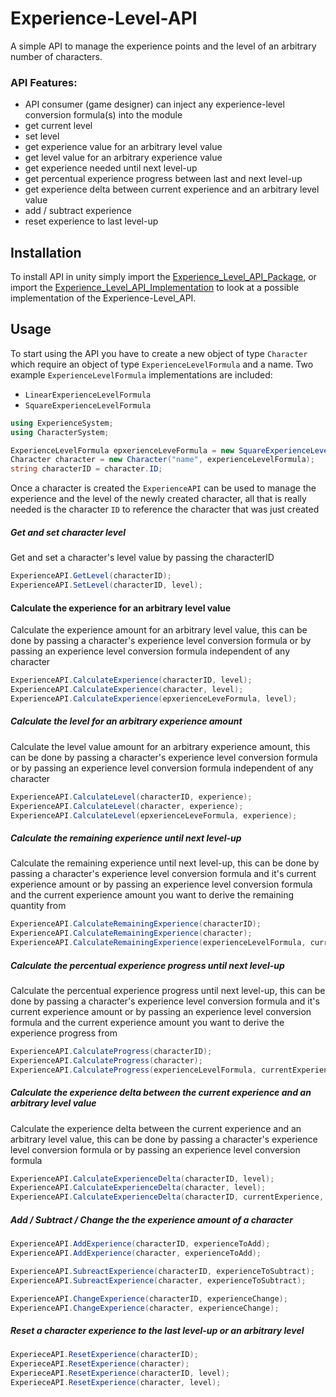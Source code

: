 # Experience-Level-API

A simple API to manage the experience points and the level of an arbitrary number of characters.

### API Features:

* API consumer (game designer) can inject any experience-level conversion formula(s) into the module
* get current level
* set level
* get experience value for an arbitrary level value
* get level value for an arbitrary experience value
* get experience needed until next level-up
* get percentual experience progress between last and next level-up
* get experience delta between current experience and an arbitrary level value
* add / subtract experience
* reset experience to last level-up

## Installation

To install API in unity simply import the [Experience_Level_API_Package](/Experience_Level_API_Package.unitypackage), or import the [Experience_Level_API_Implementation](/Experience_Level_API_Implementation.unitypackage) to look at a possible implementation of the Experience-Level_API.

## Usage

To start using the API you have to create a new object of type `Character` which require an object of type `ExperienceLevelFormula` and a name.
Two example `ExperienceLevelFormula` implementations are included: 
- `LinearExperienceLevelFormula` 
- `SquareExperienceLevelFormula`

``` C#
using ExperienceSystem;
using CharacterSystem; 

ExperienceLevelFormula epxerienceLeveFormula = new SquareExperienceLevelFormula();
Character character = new Character("name", experienceLevelFormula); 
string characterID = character.ID;
```

Once a character is created the `ExperienceAPI` can be used to manage the experience and the level of the newly created character, all that is really needed is the character `ID` to reference the character that was just created

##### Get and set character level

Get and set a character's level value by passing the characterID

``` C# 
ExperienceAPI.GetLevel(characterID);
ExperienceAPI.SetLevel(characterID, level);
```

#### Calculate the experience for an arbitrary level value

Calculate the experience amount for an arbitrary level value, this can be done by passing a character's experience level conversion formula or by passing an experience level conversion formula independent of any character

``` C# 
ExperienceAPI.CalculateExperience(characterID, level);
ExperienceAPI.CalculateExperience(character, level);
ExperienceAPI.CalculateExperience(epxerienceLeveFormula, level);
```

##### Calculate the level for an arbitrary experience amount

Calculate the level value amount for an arbitrary experience amount, this can be done by passing a character's experience level conversion formula or by passing an experience level conversion formula independent of any character

``` C# 
ExperienceAPI.CalculateLevel(characterID, experience);
ExperienceAPI.CalculateLevel(character, experience);
ExperienceAPI.CalculateLevel(epxerienceLeveFormula, experience);
```

##### Calculate the remaining experience until next level-up

Calculate the remaining experience until next level-up, this can be done by passing a character's experience level conversion formula and it's current experience amount or by passing an experience level conversion formula and the current experience amount you want to derive the remaining quantity from

``` C# 
ExperienceAPI.CalculateRemainingExperience(characterID);
ExperienceAPI.CalculateRemainingExperience(character);
ExperienceAPI.CalculateRemainingExperience(experienceLevelFormula, currentExperience);
```

##### Calculate the percentual experience progress until next level-up

Calculate the percentual experience progress until next level-up, this can be done by passing a character's experience level conversion formula and it's current experience amount or by passing an experience level conversion formula and the current experience amount you want to derive the experience progress from

``` C# 
ExperienceAPI.CalculateProgress(characterID);
ExperienceAPI.CalculateProgress(character);
ExperienceAPI.CalculateProgress(experienceLevelFormula, currentExperience);
```

##### Calculate the experience delta between the current experience and an arbitrary level value

Calculate the experience delta between the current experience and an arbitrary level value, this can be done by passing a character's experience level conversion formula or by passing an experience level conversion formula
``` C#
ExperienceAPI.CalculateExperienceDelta(characterID, level);
ExperienceAPI.CalculateExperienceDelta(character, level);
ExperienceAPI.CalculateExperienceDelta(characterID, currentExperience, level);
```

##### Add / Subtract / Change the the experience amount of a character
``` C#
ExperienceAPI.AddExperience(characterID, experienceToAdd);
ExperienceAPI.AddExperience(character, experienceToAdd);

ExperienceAPI.SubreactExperience(characterID, experienceToSubtract);
ExperienceAPI.SubreactExperience(character, experienceToSubtract);

ExperienceAPI.ChangeExperience(characterID, experienceChange);
ExperienceAPI.ChangeExperience(character, experienceChange);
```

##### Reset a character experience to the last level-up or an arbitrary level
``` C#
ExperieceAPI.ResetExperience(characterID);
ExperieceAPI.ResetExperience(character);
ExperieceAPI.ResetExperience(characterID, level);
ExperieceAPI.ResetExperience(character, level);
```
